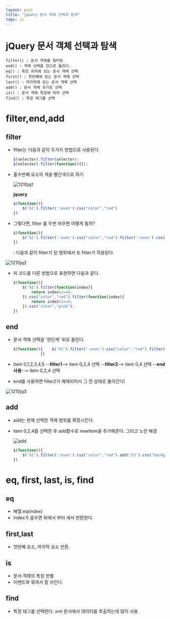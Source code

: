 ```yaml
---
layout: post
title: "jquery 문서 객체 선택과 탐색"
tags: js
---
```

# jQuery 문서 객체 선택과 탐색

```
filter() : 문서 객체를 필터링
end() : 객체 선택을 전으로 돌린다.
eq() : 특정 위치에 있는 문서 객체 선택
first() : 첫번째에 있는 문서 객체 선택
last() : 마지막에 있는 문서 객체 선택
add() : 문서 객체 추가로 선택
is() : 문서 객체 특징에 따라 선택
find() : 특정 태그를 선택
```

# filter,end,add

## **filter**

- filter는 다음과 같이 두가지 방법으로 사용된다.

  ```javascript
  $(selector).filter(selector);
  $(selector).filter(function(){});
  ```

- 홀수번째 요소의 색을 빨간색으로 하기



  ![1210jq1](https://user-images.githubusercontent.com/37058233/102013233-2a5a1b80-3d92-11eb-9e71-84372f0d003d.JPG)

  **jquery**

  ```javascript
  $(function(){
      $('h2').filter(':even').css("color","red")
  })
  ```

- 그렇다면, filter 를 두번 씌우면 어떻게 될까?

  ```javascript
  $(function(){
      $('h2').filter(':even').css("color","red").filter(':even').css("color","pink");
  })
  ```

   : 다음과 같이 filter가 된 범위에서 또 filter가 적용된다.

![1210jq2](https://user-images.githubusercontent.com/37058233/102013228-2928ee80-3d92-11eb-9b20-8abea641e0e2.JPG)

- 위 코드를 다른 방법으로 표현하면 다음과 같다.

  ```javascript
  $(function(){
      $('h2').filter(function(index){
          return index%2==0;
      }).css("color","red").filter(function(index){
          return index%2==0;
      }).css("color","pink");
  })
  ```

## **end**

- 문서 객체 선택을 '한단계' 뒤로 돌린다.

  ```javascript
  $(function(){    $('h2').filter(':even').css("color","red").filter(':even').css("color","pink").end().css("background","yellow");
              })
  ```

- item 0,1,2,3,4,5 --**filter1**--> item 0,2,4 선택 --**filter2**--> item 0,4 선택 --**end사용**--> item 0,2,4 선택
- end를 사용하면 filter2가 해제되어서 그 전 상태로 돌아간다!

![1210jq3](https://user-images.githubusercontent.com/37058233/102013543-36df7380-3d94-11eb-9ff8-63210fe19d8a.JPG)

## **add**

- add는 현재 선택한 객체 범위를 확장시킨다.

- item 0,2,4를 선택한 후 add함수로 newItem을 추가해준다. 그리고 노란 배경

  ![add](https://user-images.githubusercontent.com/37058233/102013949-950d5600-3d96-11eb-8dd4-b56bbf3c8a39.png)

  ```javascript
  $(function(){
      $('h2').filter(':even').css("color","red").add('h3').css("background","yellow");
  })
  ```

# eq, first, last, is, find

## **eq**

- 배열.eq(index)
- index가 음수면 뒤에서 부터 세서 반환한다.

## **first,last**

- 첫번째 요소, 마지막 요소 반환.

## **is**

- 문서 객체의 특징 판별
- 이벤트와 묶여서 잘 쓰인다.

## **find**

- 특정 태그를 선택한다. xml 문서에서 데이터를 추출하는데 많이 사용.
